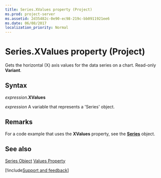 ```yaml
---
title: Series.XValues property (Project)
ms.prod: project-server
ms.assetid: 2d35482c-0e90-ec98-219c-bb0911921ee6
ms.date: 06/08/2017
localization_priority: Normal
---
```



# Series.XValues property (Project)
Gets the horizontal (X) axis values for the data series on a chart. Read-only  **Variant**.

## Syntax

_expression_.**XValues**

_expression_ A variable that represents a 'Series' object.


## Remarks

For a code example that uses the  **XValues** property, see the **[Series](Project.series.md)** object.


## See also


[Series Object](Project.series.md)
[Values Property](Project.series.values.md)

[!include[Support and feedback](~/includes/feedback-boilerplate.md)]